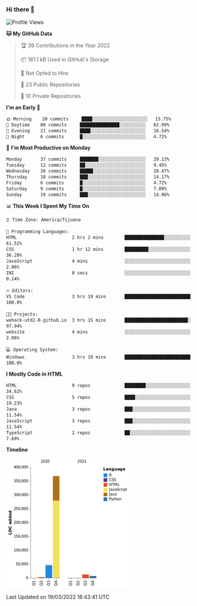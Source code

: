 ### Hi there 👋

<!--START_SECTION:waka-->
![Profile Views](http://img.shields.io/badge/Profile%20Views-0-blue)

**🐱 My GitHub Data** 

> 🏆 39 Contributions in the Year 2022
 > 
> 📦 181.1 kB Used in GitHub's Storage 
 > 
> 🚫 Not Opted to Hire
 > 
> 📜 23 Public Repositories 
 > 
> 🔑 10 Private Repositories  
 > 
**I'm an Early 🐤** 

```text
🌞 Morning    20 commits     ████░░░░░░░░░░░░░░░░░░░░░   15.75% 
🌆 Daytime    80 commits     ███████████████░░░░░░░░░░   62.99% 
🌃 Evening    21 commits     ████░░░░░░░░░░░░░░░░░░░░░   16.54% 
🌙 Night      6 commits      █░░░░░░░░░░░░░░░░░░░░░░░░   4.72%

```
📅 **I'm Most Productive on Monday** 

```text
Monday       37 commits     ███████░░░░░░░░░░░░░░░░░░   29.13% 
Tuesday      12 commits     ██░░░░░░░░░░░░░░░░░░░░░░░   9.45% 
Wednesday    26 commits     █████░░░░░░░░░░░░░░░░░░░░   20.47% 
Thursday     18 commits     ███░░░░░░░░░░░░░░░░░░░░░░   14.17% 
Friday       6 commits      █░░░░░░░░░░░░░░░░░░░░░░░░   4.72% 
Saturday     9 commits      █░░░░░░░░░░░░░░░░░░░░░░░░   7.09% 
Sunday       19 commits     ███░░░░░░░░░░░░░░░░░░░░░░   14.96%

```


📊 **This Week I Spent My Time On** 

```text
⌚︎ Time Zone: America/Tijuana

💬 Programming Languages: 
HTML                     2 hrs 2 mins        ███████████████░░░░░░░░░░   61.52% 
CSS                      1 hr 12 mins        █████████░░░░░░░░░░░░░░░░   36.28% 
JavaScript               4 mins              ░░░░░░░░░░░░░░░░░░░░░░░░░   2.06% 
INI                      0 secs              ░░░░░░░░░░░░░░░░░░░░░░░░░   0.14%

🔥 Editors: 
VS Code                  3 hrs 19 mins       █████████████████████████   100.0%

🐱‍💻 Projects: 
wehack-utd2-0.github.io  3 hrs 15 mins       ████████████████████████░   97.94% 
website                  4 mins              ░░░░░░░░░░░░░░░░░░░░░░░░░   2.06%

💻 Operating System: 
Windows                  3 hrs 19 mins       █████████████████████████   100.0%

```

**I Mostly Code in HTML** 

```text
HTML                     9 repos             ████████░░░░░░░░░░░░░░░░░   34.62% 
CSS                      5 repos             ████░░░░░░░░░░░░░░░░░░░░░   19.23% 
Java                     3 repos             ███░░░░░░░░░░░░░░░░░░░░░░   11.54% 
JavaScript               3 repos             ███░░░░░░░░░░░░░░░░░░░░░░   11.54% 
TypeScript               2 repos             ██░░░░░░░░░░░░░░░░░░░░░░░   7.69%

```


**Timeline**

![Chart not found](https://raw.githubusercontent.com/Aarushi-Pandey/Aarushi-Pandey/main/charts/bar_graph.png) 


 Last Updated on 19/03/2022 18:43:41 UTC
<!--END_SECTION:waka-->
